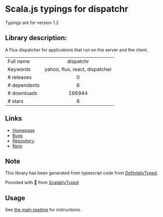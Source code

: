 
# Scala.js typings for dispatchr

Typings are for version 1.2

## Library description:
A Flux dispatcher for applications that run on the server and the client.

|                    |                 |
| ------------------ | :-------------: |
| Full name          | dispatchr |
| Keywords           | yahoo, flux, react, dispatcher |
| # releases         | 0 |
| # dependents       | 6 |
| # downloads        | 166944 |
| # stars            | 8 |

## Links
- [Homepage](https://github.com/yahoo/fluxible#readme)
- [Bugs](https://github.com/yahoo/fluxible/issues)
- [Repository](https://github.com/yahoo/fluxible)
- [Npm](https://www.npmjs.com/package/dispatchr)
    


## Note
This library has been generated from typescript code from [DefinitelyTyped](https://definitelytyped.org).

Provided with :purple_heart: from [ScalablyTyped](https://github.com/oyvindberg/ScalablyTyped)

## Usage
See [the main readme](../../readme.md) for instructions.


